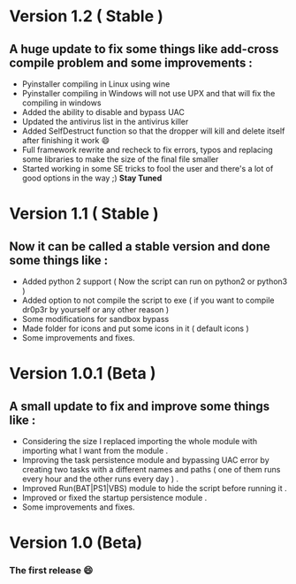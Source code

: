 # Version 1.2 ( Stable )
## A huge update to fix some things like add-cross compile problem and some improvements :
- Pyinstaller compiling in Linux using wine
- Pyinstaller compiling in Windows will not use UPX and that will fix the compiling in windows
- Added the ability to disable and bypass UAC
- Updated the antivirus list in the antivirus killer
- Added SelfDestruct function so that the dropper will kill and delete itself after finishing it work :smile:
- Full framework rewrite and recheck to fix errors, typos and replacing some libraries to make the size of the final file smaller
- Started working in some SE tricks to fool the user and there's a lot of good options in the way ;) **Stay Tuned**

# Version 1.1 ( Stable )
## Now it can be called a stable version and done some things like :
- Added python 2 support ( Now the script can run on python2 or python3 )
- Added option to not compile the script to exe ( if you want to compile dr0p3r by yourself or any other reason )
- Some modifications for sandbox bypass
- Made folder for icons and put some icons in it ( default icons )
- Some improvements and fixes.

# Version 1.0.1 (Beta )
## A small update to fix and improve some things like :
- Considering the size I replaced importing the whole module with importing what I want from the module .
- Improving the task persistence module and bypassing UAC error by creating two tasks with a different names and paths ( one of them runs every hour and the other runs every day ) .
- Improved Run(BAT|PS1|VBS) module to hide the script before running it .
- Improved or fixed the startup persistence module .
- Some improvements and fixes.

# Version 1.0 (Beta)
### The first release :smile:
